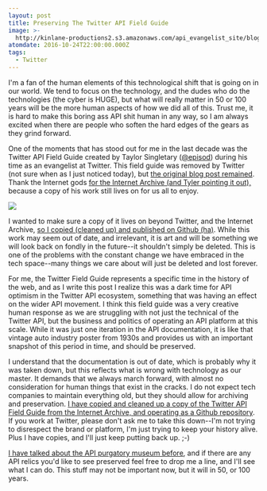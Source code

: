 ```yaml
---
layout: post
title: Preserving The Twitter API Field Guide
image: >-
  http://kinlane-productions2.s3.amazonaws.com/api_evangelist_site/blog/screen_shot_2016_10_24_at_3.54.55_pm.png
atomdate: 2016-10-24T22:00:00.000Z
tags:
  - Twitter
---
```

I'm a fan of the human elements of this technological shift that is going on in our world. We tend to focus on the technology, and the dudes who do the technologies (the cyber is HUGE), but what will really matter in 50 or 100 years will be the more human aspects of how we did all of this. Trust me, it is hard to make this boring ass API shit human in any way, so I am always excited when there are people who soften the hard edges of the gears as they grind forward.

One of the moments that has stood out for me in the last decade was the Twitter API Field Guide created by Taylor Singletary ([@episod](https://twitter.com/episod)) during his time as an evangelist at Twitter. This field guide was removed by Twitter (not sure when as I just noticed today), but [the original blog post remained](https://blog.twitter.com/2012/field-guide-of-platform-objects). Thank the Internet gods [for the Internet Archive (and Tyler pointing it out),](https://web.archive.org/web/20131017194923/https://dev.twitter.com/docs/platform-objects) because a copy of his work still lives on for us all to enjoy.

![](http://kinlane-productions2.s3.amazonaws.com/api_evangelist_site/blog/screen_shot_2016_10_24_at_3.54.55_pm.png)

I wanted to make sure a copy of it lives on beyond Twitter, and the Internet Archive, [so I copied (cleaned up) and published on Github (ha)](https://github.com/api-evangelist/twitter-field-guide). While this work may seem out of date, and irrelevant, it is art and will be something we will look back on fondly in the future--it shouldn't simply be deleted. This is one of the problems with the constant change we have embraced in the tech space--many things we care about will just be deleted and lost forever.

For me, the Twitter Field Guide represents a specific time in the history of the web, and as I write this post I realize this was a dark time for API optimism in the Twitter API ecosystem, something that was having an effect on the wider API movement. I think this field guide was a very creative human response as we are struggling with not just the technical of the Twitter API, but the business and politics of operating an API platform at this scale. While it was just one iteration in the API documentation, it is like that vintage auto industry poster from 1930s and provides us with an important snapshot of this period in time, and should be preserved.

I understand that the documentation is out of date, which is probably why it was taken down, but this reflects what is wrong with technology as our master. It demands that we always march forward, with almost no consideration for human things that exist in the cracks. I do not expect tech companies to maintain everything old, but they should allow for archiving and preservation. [I have copied and cleaned up a copy of the Twitter API Field Guide from the Internet Archive, and operating as a Github repository](http://twitter-field-guide.apievangelist.com/). If you work at Twitter, please don't ask me to take this down--I'm not trying to disrespect the brand or platform, I'm just trying to keep your history alive. Plus I have copies, and I'll just keep putting back up. ;-)

[I have talked about the API purgatory museum before](http://apievangelist.com/2016/04/12/the-api-purgatory-museum/), and if there are any API relics you'd like to see preserved feel free to drop me a line, and I'll see what I can do. This stuff may not be important now, but it will in 50, or 100 years.